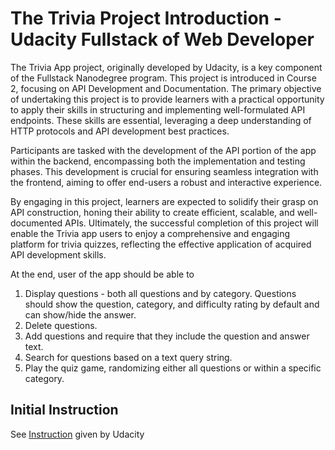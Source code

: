 # The Trivia Project Introduction - Udacity Fullstack of Web Developer

The Trivia App project, originally developed by Udacity, is a key component of the Fullstack Nanodegree program. This project is introduced in Course 2, focusing on API Development and Documentation. The primary objective of undertaking this project is to provide learners with a practical opportunity to apply their skills in structuring and implementing well-formulated API endpoints. These skills are essential, leveraging a deep understanding of HTTP protocols and API development best practices.

Participants are tasked with the development of the API portion of the app within the backend, encompassing both the implementation and testing phases. This development is crucial for ensuring seamless integration with the frontend, aiming to offer end-users a robust and interactive experience.

By engaging in this project, learners are expected to solidify their grasp on API construction, honing their ability to create efficient, scalable, and well-documented APIs. Ultimately, the successful completion of this project will enable the Trivia app users to enjoy a comprehensive and engaging platform for trivia quizzes, reflecting the effective application of acquired API development skills.

At the end, user of the app should be able to

1. Display questions - both all questions and by category. Questions should show the question, category, and difficulty rating by default and can show/hide the answer.
2. Delete questions.
3. Add questions and require that they include the question and answer text.
4. Search for questions based on a text query string.
5. Play the quiz game, randomizing either all questions or within a specific category.

## Initial Instruction

See [Instruction](https://github.com/itsnot-aduck/trivia-api/blob/main/INSTRUCTION.md) given by Udacity

